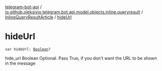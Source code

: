 [telegram-bot-api](../../index.md) / [io.github.oleksivio.telegram.bot.api.model.objects.inline.queryresult](../index.md) / [InlineQueryResultArticle](index.md) / [hideUrl](./hide-url.md)

# hideUrl

`var hideUrl: `[`Boolean`](https://kotlinlang.org/api/latest/jvm/stdlib/kotlin/-boolean/index.html)`?`

hide_url Boolean Optional. Pass True, if you don't want the URL to be shown in the message

